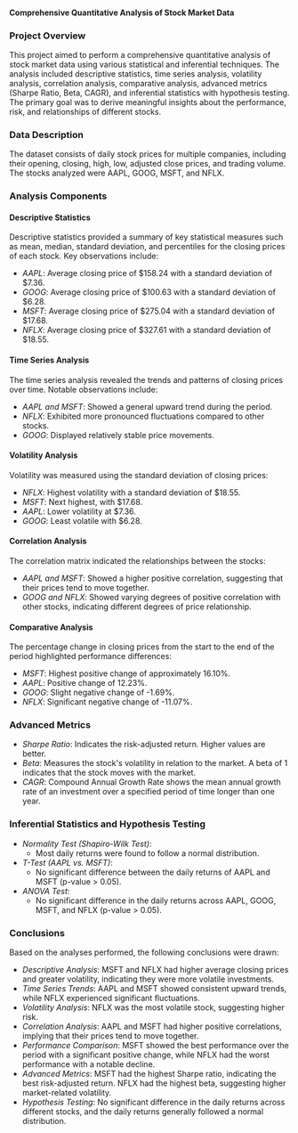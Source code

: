 #### Comprehensive Quantitative Analysis of Stock Market Data

### Project Overview
This project aimed to perform a comprehensive quantitative analysis of stock market data using various statistical and inferential techniques. The analysis included descriptive statistics, time series analysis, volatility analysis, correlation analysis, comparative analysis, advanced metrics (Sharpe Ratio, Beta, CAGR), and inferential statistics with hypothesis testing. The primary goal was to derive meaningful insights about the performance, risk, and relationships of different stocks.

### Data Description
The dataset consists of daily stock prices for multiple companies, including their opening, closing, high, low, adjusted close prices, and trading volume. The stocks analyzed were AAPL, GOOG, MSFT, and NFLX.

### Analysis Components

#### Descriptive Statistics
Descriptive statistics provided a summary of key statistical measures such as mean, median, standard deviation, and percentiles for the closing prices of each stock. Key observations include:
- *AAPL*: Average closing price of $158.24 with a standard deviation of $7.36.
- *GOOG*: Average closing price of $100.63 with a standard deviation of $6.28.
- *MSFT*: Average closing price of $275.04 with a standard deviation of $17.68.
- *NFLX*: Average closing price of $327.61 with a standard deviation of $18.55.

#### Time Series Analysis
The time series analysis revealed the trends and patterns of closing prices over time. Notable observations include:
- *AAPL and MSFT*: Showed a general upward trend during the period.
- *NFLX*: Exhibited more pronounced fluctuations compared to other stocks.
- *GOOG*: Displayed relatively stable price movements.

#### Volatility Analysis
Volatility was measured using the standard deviation of closing prices:
- *NFLX*: Highest volatility with a standard deviation of $18.55.
- *MSFT*: Next highest, with $17.68.
- *AAPL*: Lower volatility at $7.36.
- *GOOG*: Least volatile with $6.28.

#### Correlation Analysis
The correlation matrix indicated the relationships between the stocks:
- *AAPL and MSFT*: Showed a higher positive correlation, suggesting that their prices tend to move together.
- *GOOG and NFLX*: Showed varying degrees of positive correlation with other stocks, indicating different degrees of price relationship.

#### Comparative Analysis
The percentage change in closing prices from the start to the end of the period highlighted performance differences:
- *MSFT*: Highest positive change of approximately 16.10%.
- *AAPL*: Positive change of 12.23%.
- *GOOG*: Slight negative change of -1.69%.
- *NFLX*: Significant negative change of -11.07%.

### Advanced Metrics
- *Sharpe Ratio*: Indicates the risk-adjusted return. Higher values are better.
- *Beta*: Measures the stock's volatility in relation to the market. A beta of 1 indicates that the stock moves with the market.
- *CAGR*: Compound Annual Growth Rate shows the mean annual growth rate of an investment over a specified period of time longer than one year.

### Inferential Statistics and Hypothesis Testing
- *Normality Test (Shapiro-Wilk Test)*:
  - Most daily returns were found to follow a normal distribution.
- *T-Test (AAPL vs. MSFT)*:
  - No significant difference between the daily returns of AAPL and MSFT (p-value > 0.05).
- *ANOVA Test*:
  - No significant difference in the daily returns across AAPL, GOOG, MSFT, and NFLX (p-value > 0.05).

### Conclusions
Based on the analyses performed, the following conclusions were drawn:
- *Descriptive Analysis*: MSFT and NFLX had higher average closing prices and greater volatility, indicating they were more volatile investments.
- *Time Series Trends*: AAPL and MSFT showed consistent upward trends, while NFLX experienced significant fluctuations.
- *Volatility Analysis*: NFLX was the most volatile stock, suggesting higher risk.
- *Correlation Analysis*: AAPL and MSFT had higher positive correlations, implying that their prices tend to move together.
- *Performance Comparison*: MSFT showed the best performance over the period with a significant positive change, while NFLX had the worst performance with a notable decline.
- *Advanced Metrics*: MSFT had the highest Sharpe ratio, indicating the best risk-adjusted return. NFLX had the highest beta, suggesting higher market-related volatility.
- *Hypothesis Testing*: No significant difference in the daily returns across different stocks, and the daily returns generally followed a normal distribution.
